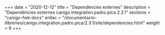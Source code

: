 +++
date        = "2020-12-12"
title       = "Dependències externes"
description = "Dependències externes canigo.integration.padro.pica 2.3.1"
sections    = "canigo-fwk-docs"
enllac		= "/documentacio-llibreries/canigo.integration.padro.pica/2.3.1/site/dependencies.html"
weight		= 6
+++
